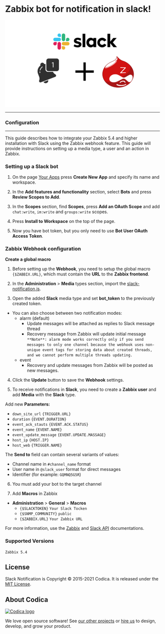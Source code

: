 # Zabbix bot for notification in slack!

![](zabbix-bot.png)

---

### Configuration
-------------

This guide describes how to integrate your Zabbix 5.4 and higher installation with Slack using the Zabbix webhook feature. This guide will provide instructions on setting up a media type, a user and an action in Zabbix.

### Setting up a Slack bot

1. On the page [Your Apps](https://api.slack.com/apps) press **Create New App** and specify its name and workspace.

2. In the **Add features and functionality** section, select **Bots** and press **Review Scopes to Add**.

3. In the **Scopes** section, find **Scopes**, press **Add an OAuth Scope** and add `chat:write`, `im:write` and `groups:write` scopes.

4. Press **Install to Workspace** on the top of the page.

5. Now you have bot token, but you only need to use **Bot User OAuth Access Token**.

### Zabbix Webhook configuration

**Create a global macro**

1. Before setting up the **Webhook**, you need to setup the global macro `{$ZABBIX.URL}`, which must contain the **URL** to the **Zabbix frontend**.

2. In the **Administration** > **Media** types section, import the [slack-notification.js](slack-notification.js).

3. Open the added **Slack** media type and set **bot_token** to the previously created token.

- You can also choose between two notification modes:
  - alarm (default)
    - Update messages will be attached as replies to Slack message thread
    - Recovery message from Zabbix will update initial message
      ```**Note**: alarm mode works correctly only if you send messages to only one channel because the webhook uses non-unique event tags for storing data about created threads, and we cannot perform multiple threads updating.```
  - event
    - Recovery and update messages from Zabbix will be posted as new messages.

4. Click the **Update** button to save the **Webhook** settings.

5. To receive notifications in **Slack**, you need to create a **Zabbix user** and add **Media** with the **Slack** type.

Add new **Parameters:**

- `down_site_url` `{TRIGGER.URL}`
- `duration` `{EVENT.DURATION}`
- `event_ack_stauts` `{EVENT.ACK.STATUS}`
- `event_name` `{EVENT.NAME}`
- `event_update_message` `{EVENT.UPDATE.MASSAGE}`
- `host_ip` `{HOST.IP}`
- `host_web` `{TRIGGER.NAME}`

The **Send to** field can contain several variants of values:

- Channel name in `#channel_name` format
- User name in `@slack_user` format for direct messages
- Identifier (for example: `GQMNQ5G5R`)

6. You must add your bot to the target channel

7. Add **Macros** in Zabbix

- **Administration** > **General** > **Macros**
  - `{$SLACKTOKEN}` `Your Slack Tocken`
  - `{$SNMP_COMMUNITY}` `public`
  - `{$ZABBIX.URL}` `Your Zabbix URL`

For more information, use the [Zabbix](https://www.zabbix.com/documentation/6.0/manual/config/notifications) and [Slack API](https://api.slack.com/) documentations.

### Supported Versions
`Zabbix 5.4`

## License
Slack Notification is Copyright © 2015-2021 Codica. It is released under the [MIT License](https://opensource.org/licenses/MIT).

## About Codica

[![Codica logo](https://www.codica.com/assets/images/logo/logo.svg)](https://www.codica.com)

We love open source software! See [our other projects](https://github.com/codica2) or [hire us](https://www.codica.com/) to design, develop, and grow your product.